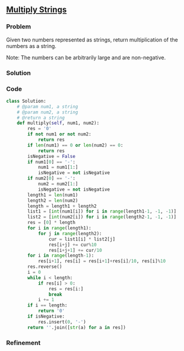 ## [Multiply Strings](https://leetcode.com/problems/multiply-strings/)

### Problem

Given two numbers represented as strings, return multiplication of the numbers as a string.

Note: The numbers can be arbitrarily large and are non-negative.

### Solution


### Code

``` Python
class Solution:
    # @param num1, a string
    # @param num2, a string
    # @return a string
    def multiply(self, num1, num2):
        res = '0'
        if not num1 or not num2:
            return res
        if len(num1) == 0 or len(num2) == 0:
            return res
        isNegative = False
        if num1[0] == '-':
            num1 = num1[1:]
            isNegative = not isNegative
        if num2[0] == '-':
            num2 = num2[1:]
            isNegative = not isNegative
        length1 = len(num1)
        length2 = len(num2)
        length = length1 + length2
        list1 = [int(num1[i]) for i in range(length1-1, -1, -1)]
        list2 = [int(num2[i]) for i in range(length2-1, -1, -1)]
        res = [0] * length
        for i in range(length1):
            for j in range(length2):
                cur = list1[i] * list2[j]
                res[i+j] += cur%10
                res[i+j+1] += cur/10
        for i in range(length-1):
            res[i+1], res[i] = res[i+1]+res[i]/10, res[i]%10
        res.reverse()
        i = 0
        while i < length:
            if res[i] > 0:
                res = res[i:]
                break
            i += 1
        if i == length:
            return '0'
        if isNegative:
            res.insert(0, '-')
        return ''.join([str(a) for a in res])
```

### Refinement

